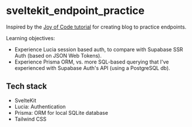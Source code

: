 # sveltekit_endpoint_practice

Inspired by the [Joy of Code tutorial](https://joyofcode.xyz/sveltekit-loading-data) for creating blog to practice endpoints.

Learning objectives:

-   Experience Lucia session based auth, to compare with Supabase SSR Auth (based on JSON Web Tokens).
-   Experience Prisma ORM, vs. more SQL-based querying that I've experienced with Supabase Auth's API (using a PostgreSQL db).

## Tech stack

-   SvelteKit
-   Lucia: Authentication
-   Prisma: ORM for local SQLite database
-   Tailwind CSS
